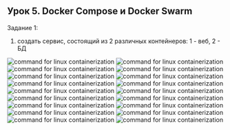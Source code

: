 ## Урок 5. Docker Compose и Docker Swarm

Задание 1:
1) создать сервис, состоящий из 2 различных контейнеров: 1 - веб, 2 - БД

![command for linux containerization](https://raw.githubusercontent.com/bulbash7311/Docker/main/source/img_1.png)
![command for linux containerization](https://raw.githubusercontent.com/bulbash7311/Docker/main/source/img_2.png)
![command for linux containerization](https://raw.githubusercontent.com/bulbash7311/Docker/main/source/img_3.png)
![command for linux containerization](https://raw.githubusercontent.com/bulbash7311/Docker/main/source/img_4.png)
![command for linux containerization](https://raw.githubusercontent.com/bulbash7311/Docker/main/source/img_5.png)
![command for linux containerization](https://raw.githubusercontent.com/bulbash7311/Docker/main/source/img_6.png)
![command for linux containerization](https://raw.githubusercontent.com/bulbash7311/Docker/main/source/img_7.png)
![command for linux containerization](https://raw.githubusercontent.com/bulbash7311/Docker/main/source/img_8.png)
![command for linux containerization](https://raw.githubusercontent.com/bulbash7311/Docker/main/source/img_9.png)
![command for linux containerization](https://raw.githubusercontent.com/bulbash7311/Docker/main/source/img_10.png)
![command for linux containerization](https://raw.githubusercontent.com/bulbash7311/Docker/main/source/img_11.png)
![command for linux containerization](https://raw.githubusercontent.com/bulbash7311/Docker/main/source/img_12.png)
![command for linux containerization](https://raw.githubusercontent.com/bulbash7311/Docker/main/source/img_13.png)
![command for linux containerization](https://raw.githubusercontent.com/bulbash7311/Docker/main/source/img_14.png)
![command for linux containerization](https://raw.githubusercontent.com/bulbash7311/Docker/main/source/img_15.png)
![command for linux containerization](https://raw.githubusercontent.com/bulbash7311/Docker/main/source/img_16.png)
![command for linux containerization](https://raw.githubusercontent.com/bulbash7311/Docker/main/source/img_17.png)
![command for linux containerization](https://raw.githubusercontent.com/bulbash7311/Docker/main/source/img_18.png)


